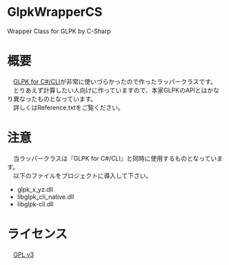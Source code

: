 # GlpkWrapperCS
Wrapper Class for GLPK by C-Sharp

# 概要
　[GLPK for C#/CLI](http://glpk-cli.sourceforge.net)が非常に使いづらかったので作ったラッパークラスです。  
　とりあえず計算したい人向けに作っていますので、本家GLPKのAPIとはかなり異なったものとなっています。  
　詳しくはReference.txtをご覧ください。

# 注意
　当ラッパークラスは『GLPK for C#/CLI』と同時に使用するものとなっています。  
　以下のファイルをプロジェクトに導入して下さい。

- glpk_x_yz.dll
- libglpk_cli_native.dll
- libglpk-cli.dll

# ライセンス
　[GPL v3](https://www.gnu.org/licenses/gpl-3.0.ja.html)
